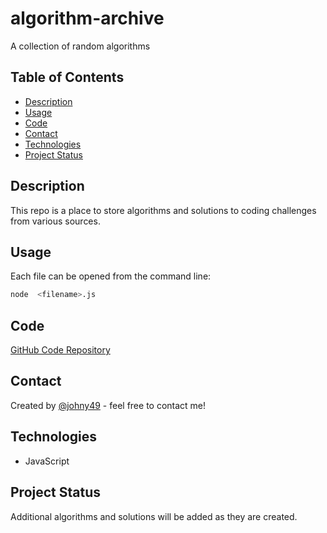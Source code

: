# algorithm-archive
A collection of random algorithms

## Table of Contents
* [Description](#description)
* [Usage](#usage)
* [Code](#code)
* [Contact](#contact)
* [Technologies](#technologies)
* [Project Status](#project-status)


## Description 
This repo is a place to store algorithms and solutions to coding challenges from various sources. 


## Usage
Each file can be opened from the command line:
```bash
node  <filename>.js
```


## Code
[GitHub Code Repository](https://github.com/Johny49/algorithm-archive)


## Contact 
Created by [@johny49](https://github.com/Johny49/) - feel free to contact me!


## Technologies
- JavaScript


## Project Status
Additional algorithms and solutions will be added as they are created.
